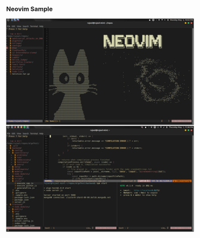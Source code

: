 ### Neovim Sample

![sampleGreetScreen](screenshots/sample_greet_screen.png)
![sampleNvim](screenshots/nvim_setup_sample.png)
